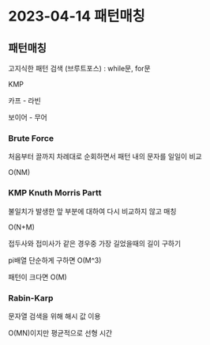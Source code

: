 # 2023-04-14 패턴매칭

## 패턴매칭

고지식한 패턴 검색 (브루트포스) : while문, for문

KMP

카프 - 라빈

보이어 - 무어

### Brute Force

처음부터 끌까지 차례대로 순회하면서 패턴 내의 문자를 일일이 비교

O(NM)

### KMP Knuth Morris Partt

불일치가 발생한 앞 부분에 대하여 다시 비교하지 않고 매칭

O(N+M)

접두사와 접미사가 같은 경우중 가장 길었을때의 길이 구하기

pi배열 단순하게 구하면 O(M^3)

패턴이 크다면 O(M)

### Rabin-Karp

문자열 검색을 위해 해시 값 이용

O(MN)이지만 평균적으로 선형 시간